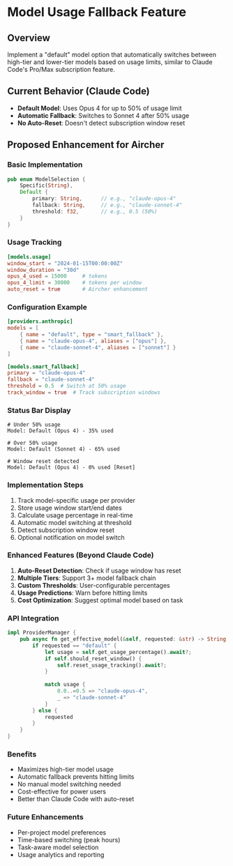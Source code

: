# Model Usage Fallback Feature

## Overview
Implement a "default" model option that automatically switches between high-tier and lower-tier models based on usage limits, similar to Claude Code's Pro/Max subscription feature.

## Current Behavior (Claude Code)
- **Default Model**: Uses Opus 4 for up to 50% of usage limit
- **Automatic Fallback**: Switches to Sonnet 4 after 50% usage
- **No Auto-Reset**: Doesn't detect subscription window reset

## Proposed Enhancement for Aircher

### Basic Implementation
```rust
pub enum ModelSelection {
    Specific(String),
    Default {
        primary: String,      // e.g., "claude-opus-4"
        fallback: String,     // e.g., "claude-sonnet-4"
        threshold: f32,       // e.g., 0.5 (50%)
    }
}
```

### Usage Tracking
```toml
[models.usage]
window_start = "2024-01-15T00:00:00Z"
window_duration = "30d"
opus_4_used = 15000     # tokens
opus_4_limit = 30000    # tokens per window
auto_reset = true       # Aircher enhancement
```

### Configuration Example
```toml
[providers.anthropic]
models = [
    { name = "default", type = "smart_fallback" },
    { name = "claude-opus-4", aliases = ["opus"] },
    { name = "claude-sonnet-4", aliases = ["sonnet"] }
]

[models.smart_fallback]
primary = "claude-opus-4"
fallback = "claude-sonnet-4" 
threshold = 0.5  # Switch at 50% usage
track_window = true  # Track subscription windows
```

### Status Bar Display
```
# Under 50% usage
Model: Default (Opus 4) - 35% used

# Over 50% usage  
Model: Default (Sonnet 4) - 65% used

# Window reset detected
Model: Default (Opus 4) - 0% used [Reset]
```

### Implementation Steps
1. Track model-specific usage per provider
2. Store usage window start/end dates
3. Calculate usage percentage in real-time
4. Automatic model switching at threshold
5. Detect subscription window reset
6. Optional notification on model switch

### Enhanced Features (Beyond Claude Code)
1. **Auto-Reset Detection**: Check if usage window has reset
2. **Multiple Tiers**: Support 3+ model fallback chain
3. **Custom Thresholds**: User-configurable percentages
4. **Usage Predictions**: Warn before hitting limits
5. **Cost Optimization**: Suggest optimal model based on task

### API Integration
```rust
impl ProviderManager {
    pub async fn get_effective_model(&self, requested: &str) -> String {
        if requested == "default" {
            let usage = self.get_usage_percentage().await?;
            if self.should_reset_window() {
                self.reset_usage_tracking().await?;
            }
            
            match usage {
                0.0..=0.5 => "claude-opus-4",
                _ => "claude-sonnet-4"
            }
        } else {
            requested
        }
    }
}
```

### Benefits
- Maximizes high-tier model usage
- Automatic fallback prevents hitting limits
- No manual model switching needed
- Cost-effective for power users
- Better than Claude Code with auto-reset

### Future Enhancements
- Per-project model preferences
- Time-based switching (peak hours)
- Task-aware model selection
- Usage analytics and reporting